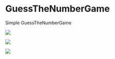 # GuessTheNumberGame
Simple GuessTheNumberGame

![](http://quellcode.ddns.net/guessthenumbergame/images/guess1.png)

![](http://quellcode.ddns.net/guessthenumbergame/images/guess2.png)

![](http://quellcode.ddns.net/guessthenumbergame/images/guess3.png)
